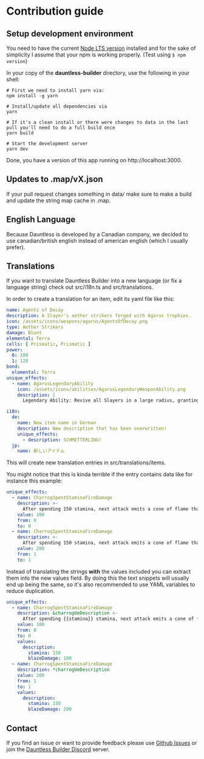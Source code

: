 # Contribution guide

## Setup development environment

You need to have the current [Node LTS version](https://nodejs.org/en/) installed and for the sake of simplicity I
assume
that your npm is working properly. (Test using `$ npm version`)

In your copy of the **dauntless-builder** directory, use the following in your shell:

```shell
# First we need to install yarn via:
npm install -g yarn

# Install/update all dependencies via
yarn

# If it's a clean install or there were changes to data in the last pull you'll need to do a full build once
yarn build

# Start the development server
yarn dev
```

Done, you have a version of this app running on http://localhost:3000.

## Updates to .map/vX.json

If your pull request changes something in data/ make sure to make a build and update the string map cache in .map.

## English Language

Because Dauntless is developed by a Canadian company, we decided to use canadian/british english instead of
american english (which I usually prefer).

## Translations

If you want to translate Dauntless Builder into a new language (or fix a language string) check out src/i18n.ts and
src/translations.

In order to create a translation for an item, edit its yaml file like this:

```yaml
name: Agents of Decay
description: A Slayer's aether strikers forged with Agarus trophies.
icon: /assets/icons/weapons/agarus/AgentsOfDecay.png
type: Aether Strikers
damage: Blunt
elemental: Terra
cells: [ Prismatic, Prismatic ]
power:
  0: 100
  1: 120
bond:
  elemental: Terra
unique_effects:
  - name: AgarusLegendaryAbility
    icon: /assets/icons/abilities/AgarusLegendaryWeaponAbility.png
    description: |
      Legendary Ability: Revive all Slayers in a large radius, granting them healing over time and immunity to stagger. Usable while downed.

i18n:
  de:
    name: New item name in German
    description: New description that has been overwritten!
    unique_effects:
      - description: SCHMETTERLING!
  jp:
    name: 新しいアイテム
```

This will create new translation entries in src/translations/items.

You might notice that this is kinda terrible if the entry contains data like for instance this example:

```yaml
unique_effects:
  - name: CharrogSpentStaminaFireDamage
    description: >-
      After spending 150 stamina, next attack emits a cone of flame that deals +100 blaze damage to each unique target within the cone
    value: 100
    from: 0
    to: 0
  - name: CharrogSpentStaminaFireDamage
    description: >-
      After spending 150 stamina, next attack emits a cone of flame that deals +200 blaze damage to each unique target within the cone
    value: 200
    from: 1
    to: 1
```

Instead of translating the strings **with** the values included you can extract them into the new values field. By doing
this
the text snippets will usually end up being the same, so it's also recommended to use YAML variables to reduce
duplication.

```yaml
unique_effects:
  - name: CharrogSpentStaminaFireDamage
    description: &charrogUeDescription >-
      After spending {{stamina}} stamina, next attack emits a cone of flame that deals +{{blazeDamage}} blaze damage to each unique target within the cone
    value: 100
    from: 0
    to: 0
    values:
      description:
        stamina: 150
        blazeDamage: 100
  - name: CharrogSpentStaminaFireDamage
    description: *charrogUeDescription
    value: 200
    from: 1
    to: 1
    values:
      description:
        stamina: 150
        blazeDamage: 200
```

## Contact

If you find an issue or want to provide feedback please use
[Github Issues](https://github.com/atomicptr/dauntless-builder/issues) or join the
[Dauntless Builder Discord](https://discord.gg/hkMvhsfPjH) server.
